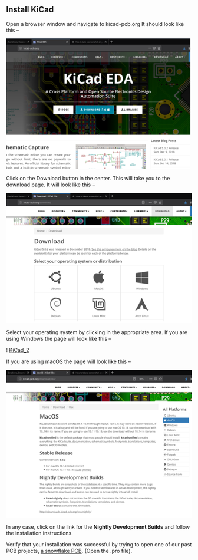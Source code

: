 ## Install KiCad

Open a browser window and navigate to kicad-pcb.org It should look like this –

<img src="../images/KiCad_0.png" width="500"/>

Click on the Download button in the center. This will take you to the download page. It will look like this –

![KiCad_1](../images/KiCad_1.png?raw=true)

Select your operating system by clicking in the appropriate area. If you are using Windows the page will look like this –

! [KiCad_2](../images/KiCad_2.png?raw=true)

If you are using macOS the page will look like this –

<img width="700" src="../images/KiCad_3.png">

In any case, click on the link for the **Nightly Development Builds** and follow the installation instructions.

Verify that your installation was successful by trying to open one of our past PCB projects, [a snowflake PCB](https://github.com/maholli/snowflake/tree/master/snowflake_1). (Open the .pro file). 


